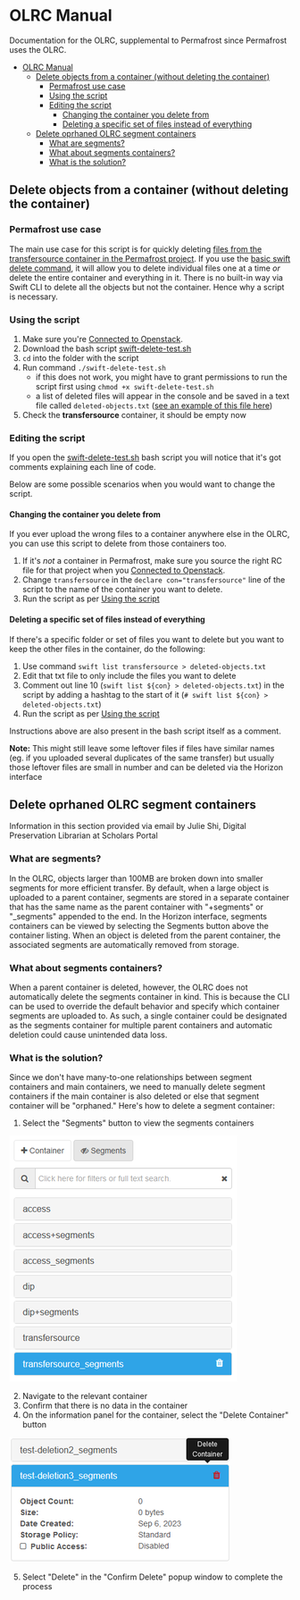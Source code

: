# OLRC Manual

Documentation for the OLRC, supplemental to Permafrost since Permafrost uses the OLRC.

- [OLRC Manual](#olrc-manual)
  - [Delete objects from a container (without deleting the container)](#delete-objects-from-a-container-without-deleting-the-container)
    - [Permafrost use case](#permafrost-use-case)
    - [Using the script](#using-the-script)
    - [Editing the script](#editing-the-script)
      - [Changing the container you delete from](#changing-the-container-you-delete-from)
      - [Deleting a specific set of files instead of everything](#deleting-a-specific-set-of-files-instead-of-everything)
  - [Delete oprhaned OLRC segment containers](#delete-oprhaned-olrc-segment-containers)
    - [What are segments?](#what-are-segments)
    - [What about segments containers?](#what-about-segments-containers)
    - [What is the solution?](#what-is-the-solution)

## Delete objects from a container (without deleting the container)

### Permafrost use case

The main use case for this script is for quickly deleting [files from the transfersource container in the Permafrost project](/docs/olivia-cheat-sheet.md#deleting-the-transfer-from-your-computer-and-horizon). If you use the [basic swift delete command](https://docs.openstack.org/python-swiftclient/latest/cli/index.html#swift-delete), it will allow you to delete individual files one at a time _or_ delete the entire container and everything in it. There is no built-in way via Swift CLI to delete all the objects but not the container. Hence why a script is necessary.

### Using the script

1. Make sure you're [Connected to Openstack](/docs/technical-setup.md#connecting-to-openstack).
2. Download the bash script [swift-delete-test.sh](/scripts/swift-delete-test.sh)
3. `cd` into the folder with the script
4. Run command `./swift-delete-test.sh`
   - if this does not work, you might have to grant permissions to run the script first using `chmod +x swift-delete-test.sh`
   - a list of deleted files will appear in the console and be saved in a text file called `deleted-objects.txt` ([see an example of this file here](/scripts/deleted-objects.txt))
5. Check the **transfersource** container, it should be empty now

### Editing the script

If you open the [swift-delete-test.sh](/scripts/swift-delete-test.sh) bash script you will notice that it's got comments explaining each line of code.

Below are some possible scenarios when you would want to change the script.

#### Changing the container you delete from

If you ever upload the wrong files to a container anywhere else in the OLRC, you can use this script to delete from those containers too.

1. If it's _not_ a container in Permafrost, make sure you source the right RC file for that project when you [Connected to Openstack](/docs/technical-setup.md#connecting-to-openstack).
2. Change `transfersource` in the `declare con="transfersource"` line of the script to the name of the container you want to delete.
3. Run the script as per [Using the script](#using-the-script)

#### Deleting a specific set of files instead of everything

If there's a specific folder or set of files you want to delete but you want to keep the other files in the container, do the following:

1. Use command `swift list transfersource > deleted-objects.txt`
2. Edit that txt file to only include the files you want to delete
3. Comment out line 10 (`swift list ${con} > deleted-objects.txt`) in the script by adding a hashtag to the start of it (`# swift list ${con} > deleted-objects.txt`)
4. Run the script as per [Using the script](#using-the-script)

Instructions above are also present in the bash script itself as a comment.

**Note:** This might still leave some leftover files if files have similar names (eg. if you uploaded several duplicates of the same transfer) but usually those leftover files are small in number and can be deleted via the Horizon interface

## Delete oprhaned OLRC segment containers

Information in this section provided via email by Julie Shi, Digital Preservation Librarian at Scholars Portal

### What are segments?

In the OLRC, objects larger than 100MB are broken down into smaller segments for more efficient transfer. By default, when a large object is uploaded to a parent container, segments are stored in a separate container that has the same name as the parent container with "+segments" or "_segments" appended to the end. In the Horizon interface, segments containers can be viewed by selecting the Segments button above the container listing. When an object is deleted from the parent container, the associated segments are automatically removed from storage.

### What about segments containers?

When a parent container is deleted, however, the OLRC does not automatically delete the segments container in kind. This is because the CLI can be used to override the default behavior and specify which container segments are uploaded to. As such, a single container could be designated as the segments container for multiple parent containers and automatic deletion could cause unintended data loss.

### What is the solution?

Since we don't have many-to-one relationships between segment containers and main containers, we need to manually delete segment containers if the main container is also deleted or else that segment container will be "orphaned." Here's how to delete a segment container:

1. Select the "Segments" button to view the segments containers

![Viewing segment containers in Horizon](../img/olrc-view-segments.png)

2. Navigate to the relevant container
3. Confirm that there is no data in the container
4. On the information panel for the container, select the "Delete Container" button

![Delete Container in the information panel](../img/olrc-delete-segment.png)

5. Select "Delete" in the "Confirm Delete" popup window to complete the process
